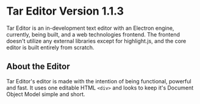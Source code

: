 # Tar Editor Version 1.1.3

Tar Editor is an in-development text editor with an Electron engine, currently, being built, and a web technologies frontend. The frontend doesn't utilize any external libraries except for highlight.js, and the core editor is built entirely from scratch.

## About the Editor

Tar Editor's editor is made with the intention of being functional, powerful and fast. It uses one editable HTML ```<div>``` and looks to keep it's Document Object Model simple and short.